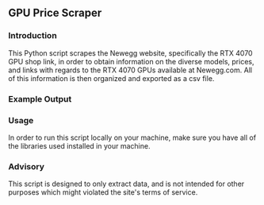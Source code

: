 ## GPU Price Scraper
### Introduction
This Python script scrapes the Newegg website, specifically the RTX 4070 GPU shop link, in order to obtain information on the diverse models, prices, and links with regards to the RTX 4070 GPUs available at Newegg.com. All of this information is then organized and exported as a csv file.
### Example Output

### Usage
In order to run this script locally on your machine, make sure you have all of the libraries used installed in your machine.
### Advisory
This script is designed to only extract data, and is not intended for other purposes which might violated the site's terms of service.
